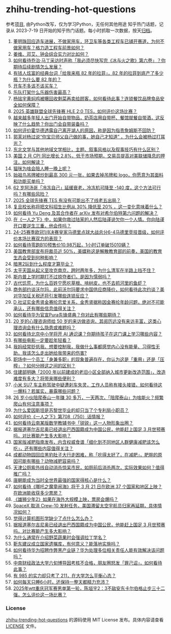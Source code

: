 # zhihu-trending-hot-questions
参考[项目](https://github.com/justjavac/zhihu-trending-hot-questions), 由Python改写，仅为学习Python，无任何其他用途
知乎热门话题，记录从 2023-7-19
日开始的知乎热门话题。每小时抓取一次数据，按天[归档](./data)。
<!-- BEGIN -->
<!-- 最后更新时间 2025-03-13 05:22:31.612766 -->
1. [董明珠回应造车进展，不做家用车，环卫车等各类工程车已铺开赛道，为何不做家用车？格力造工程车前景如何？](https://www.zhihu.com/question/14765860543)
1. [姜维、邓艾、钟会综合实力对比如何？](https://www.zhihu.com/question/493270670)
1. [如何看待乔治·马丁采访时声称「我必须尽快写完《冰与火之歌》第六卷」？你期待后续剧情怎么发展？](https://www.zhihu.com/question/14798222470)
1. [有钱人炫富的经典台词「给我来瓶 82 年的拉菲」，82 年的拉菲到底产了多少瓶？为什么要 82 年的？](https://www.zhihu.com/question/14563839976)
1. [开车不多该不该买车？](https://www.zhihu.com/question/14722919666)
1. [乐队打架什么乐器伤害最高？](https://www.zhihu.com/question/14326566751)
1. [杨铭宇黄焖鸡被曝回收剩菜再卖给顾客，如何看待此事？连锁餐饮品牌食品安全如何保障？](https://www.zhihu.com/question/14756189503)
1. [2025 英雄联盟全球先锋赛 HLE 2:0 TES，如何评价这场比赛？](https://www.zhihu.com/question/14601807552)
1. [越来越多年轻人出门开始自带物品，奶茶店用自带杯、餐馆就餐自带酒，这反映了什么趋势？你出门会自带装备吗？](https://www.zhihu.com/question/14740763420)
1. [如何评价霍华德透露自己离开湖人的原因，称是因为指责詹姆斯不回防？](https://www.zhihu.com/question/14738827417)
1. [郭芙对杨过说“你宝贝师父自己做的事，她自己才知道” ，为什么会被杨过打耳光？](https://www.zhihu.com/question/2346959097)
1. [东北文学与其他地域文学相比，主题、叙事风格以及叙事技巧有什么区别？](https://www.zhihu.com/question/12807301950)
1. [美国 2 月 CPI 同比增长 2.8%，低于市场预期，交易员提高对美联储降息的押注，如何解读？](https://www.zhihu.com/question/14792341480)
1. [猫咪为啥会陪人睡一晚上呢？](https://www.zhihu.com/question/13289247152)
1. [始祖鸟吊牌被炒到最高 300 元一张，如果去掉吊牌和 logo，你愿意为其面料和功能买单吗？](https://www.zhihu.com/question/14667006770)
1. [62 岁阿汤哥「冷冻自己」延缓衰老，冷冻机可降至 -140 度，这个方法可行吗？有哪些风险？](https://www.zhihu.com/question/14748292968)
1. [2025 全球先锋赛 TES 有没有可能出不了线老五出局？](https://www.zhihu.com/question/14788057062)
1. [复旦校长称将把文科招生比例从 30% 降低至 20% ，这一变化意味着什么？](https://www.zhihu.com/question/14659980602)
1. [如何看待 Yu Deng 及其合作者在 arXiv 发布对希尔伯特第六问题的解决？](https://www.zhihu.com/question/14073117334)
1. [在《一人之下》中，如果你救过陆家的人然后陆谨说欠你一个人情。你向陆谨开口要逆生三重，他会传吗？](https://www.zhihu.com/question/14314384438)
1. [24-25赛季欧冠1/8决赛皇家马德里点球大战总分6-4马德里竞技晋级，如何评价本场比赛双方的表现？](https://www.zhihu.com/question/14813500385)
1. [如何看待零跑B10预售价10.98万起，1小时订单破15010辆？](https://www.zhihu.com/question/14609748825)
1. [美国教育部宣布将裁员近 50%，美媒称这是解散教育部的前奏，美国的教育生态会受到何种影响？](https://www.zhihu.com/question/14745942630)
1. [暗黑2玩到什么程度才算毕业？](https://www.zhihu.com/question/520485158)
1. [太平天国从起义至攻克南京，跨时两年多，为什么清军在半路上挡不住？](https://www.zhihu.com/question/341487318)
1. [斯内普上学时期打不过掠夺者们，是因为懦弱吗？](https://www.zhihu.com/question/14702062223)
1. [古代饥荒，为什么百姓宁愿吃草根、啃树皮，也不去抓河里的鱼虾？](https://www.zhihu.com/question/13476829979)
1. [商务部约谈沃尔玛，此前沃尔玛要求中国供应商降价，如何看待此次约谈？美对华加征关税还将引发哪些连锁反应？](https://www.zhihu.com/question/14752619346)
1. [D 社证实金秀贤金赛纶恋爱关系，金秀贤据称因金赛纶年龄问题，绝对不可能承认，还有哪些信息值得关注？](https://www.zhihu.com/question/14763187395)
1. [如何看待华为官宣Pura先锋盛典？你对此有哪些期待？](https://www.zhihu.com/question/14820563623)
1. [20 岁的心理咨询师给 50 岁的来访做咨询，其阅历远没有来访丰富，这类心理咨询会有什么隐患或难题吗？](https://www.zhihu.com/question/14675521111)
1. [如何看待北京中小学将开 AI 通识课？你期待孩子在这门课上学习哪些内容？](https://www.zhihu.com/question/14480046535)
1. [有哪些电影一定要趁年轻看？](https://www.zhihu.com/question/25699277)
1. [我妈经常贬低我、想要控制我，我做什么事都感觉内心没有能量、习得性无助，我该怎么走出她给我带来的伤害?](https://www.zhihu.com/question/14646767054)
1. [职场中一个员工「身兼多职」的现象普遍存在，你认为这是「重用」还是「压榨」？如何分辨这之间的区别？](https://www.zhihu.com/question/14540779847)
1. [住建部明确「2000 年以前建成的老旧小区全部纳入城市更新改造范围」，改造难度有多大？将带来哪些便利？](https://www.zhihu.com/question/14549472471)
1. [小米 SU7 车主称驾驶中疑遭刹车失灵，工作人员称有接头接错，如何看待这一爆料？若属实，暴露哪些问题？](https://www.zhihu.com/question/14743275049)
1. [26 岁小伙陪爬泰山一年赚 30 多万，一天两次，「陪爬泰山」为啥能火？频繁爬山有何注意事项？](https://www.zhihu.com/question/14642127666)
1. [为什么爱因斯坦是苏黎世毕业的却只当了个专利局小职员？](https://www.zhihu.com/question/293590270)
1. [如何评价《一人之下》第708（750）话情报？](https://www.zhihu.com/question/14762860762)
1. [如何看待云南某版数学教辅书中「锐锐」这一人物形象出圈？](https://www.zhihu.com/question/14708779803)
1. [据报道塞尔吉尼奥已经退出巴西国籍成为中国公民，他能赶上国足 3 月世预赛吗，对比赛能产生多大影响？](https://www.zhihu.com/question/14756996088)
1. [国家版减肥指南发布，内含权威食谱「细化到不同地区人群健康减肥该怎么吃」，还有哪些内容值得关注？](https://www.zhihu.com/question/14675409502)
1. [成都动物园回应黑豹肚子大行走困难，称「吃得太好了，在减肥」，肥胖的原因可能有哪些？动物减肥容易吗？](https://www.zhihu.com/question/14591039900)
1. [天津公厕紫外线自动消杀惊呆市民，如厕前后消杀两次，实际效果如何？值得推广吗？](https://www.zhihu.com/question/14483860056)
1. [唐朝能成为当时全世界最强的国家得核心是什么？](https://www.zhihu.com/question/614209704)
1. [如何看待《哪吒之魔童闹海》将于 3 月 21 日在欧洲 37 个国家和地区上映？在欧洲能收获多少票房？](https://www.zhihu.com/question/14685471590)
1. [《雄狮少年2》如果在海外大规模上映，票房会爆吗？](https://www.zhihu.com/question/14716024870)
1. [SpaceX 取消 Crew-10 发射任务，美国滞留太空宇航员归家再延期，具体情况如何？](https://www.zhihu.com/question/14816271584)
1. [觉得计算机图形学缺少了点什么怎么办？](https://www.zhihu.com/question/25064631)
1. [据报道塞尔吉尼奥已经退出巴西国籍成为中国公民，他能赶上国足 3 月世预赛吗，对比赛能产生多大影响？](https://www.zhihu.com/question/14756996088)
1. [为什么通常在介绍野菜蔬果时会强调拉丁学名？](https://www.zhihu.com/question/14603245962)
1. [靳东建议成立国家遗嘱库，有何意义？能落地实施吗？](https://www.zhihu.com/question/14261349975)
1. [如何看待华为招聘作弊黑产业链？华为处理多位相关责任人能有效解决该问题吗？](https://www.zhihu.com/question/14693890972)
1. [中南财经政法大学六旬博导因考核不合格，朋友圈怒发「罪己诏」，如何看待此事？](https://www.zhihu.com/question/14749481583)
1. [有 985 的实力却只考了 211，在大学怎么平衡心态？](https://www.zhihu.com/question/14520363222)
1. [如何每天只睡6小时，还保持一整天都精力充沛？](https://www.zhihu.com/question/379478413)
1. [2025年wtt重庆冠军赛男单第一轮，陈垣宇2：3不敌安东卡尔伯格止步三十二强，怎么评价这一场比赛？](https://www.zhihu.com/question/14789808573)
<!-- END -->
### License
[zhihu-trending-hot-questions](https://github.com/yaogengzhu/zhihu-trending-hot-questions)
的源码使用 MIT License 发布。具体内容请查看 [LICENSE](./LICENSE) 文件。
